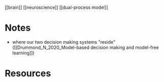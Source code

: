 [[brain]]
[[neuroscience]]
[[dual-process model]]

# Notes


- where our two decision making systems "reside" ([[Drummond_N_2020_Model-based decision making and model-free learning]])

# Resources
